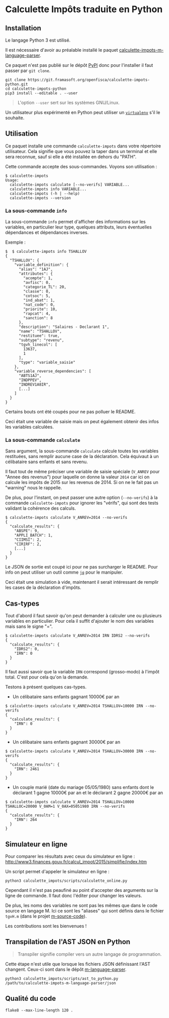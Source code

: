 # Calculette Impôts traduite en Python

## Installation

Le langage Python 3 est utilisé.

Il est nécessaire d'avoir au préalable installé le paquet [calculette-impots-m-language-parser](https://git.framasoft.org/openfisca/calculette-impots-m-language-parser).

Ce paquet n'est pas publié sur le dépôt [PyPI](https://pypi.python.org/pypi) donc pour l'installer il faut passer par `git clone`.

```
git clone https://git.framasoft.org/openfisca/calculette-impots-python.git
cd calculette-impots-python
pip3 install --editable . --user
```

> L'option `--user` sert sur les systèmes GNU/Linux.

Un utilisateur plus expérimenté en Python peut utiliser
un [`virtualenv`](https://virtualenv.readthedocs.org/en/latest/) s'il le souhaite.

## Utilisation

Ce paquet installe une commande `calculette-impots` dans votre répertoire utilisateur.
Cela signifie que vous pouvez la taper dans un terminal et elle sera reconnue, sauf si elle a été installée
en dehors du "PATH".

Cette commande accepte des sous-commandes. Voyons son utilisation :

```
$ calculette-impots
Usage:
  calculette-impots calculate [--no-verifs] VARIABLE...
  calculette-impots info VARIABLE...
  calculette-impots (-h | --help)
  calculette-impots --version
```

### La sous-commande `info`

La sous-commande `info` permet d'afficher des informations sur les variables, en particulier leur type,
quelques attributs, leurs éventuelles dépendances et dépendances inverses.

Exemple :

```
$  $ calculette-impots info TSHALLOV
{
  "TSHALLOV": {
    "variable_definition": {
      "alias": "1AJ",
      "attributes": {
        "acompte": 1,
        "avfisc": 0,
        "categorie_TL": 20,
        "classe": 0,
        "cotsoc": 5,
        "ind_abat": 1,
        "nat_code": 0,
        "priorite": 10,
        "rapcat": 4,
        "sanction": 8
      },
      "description": "Salaires - Declarant 1",
      "name": "TSHALLOV",
      "restituee": true,
      "subtype": "revenu",
      "tgvh_linecol": [
        13637,
        1
      ],
      "type": "variable_saisie"
    },
    "variable_reverse_dependencies": [
      "ABTS1AJ",
      "INDPPEV",
      "INDREV1A8IR",
      [...]
    ]
  }
}
```

Certains bouts ont été coupés pour ne pas polluer le README.

Ceci était une variable de saisie mais on peut également obtenir des infos les variables calculées.

### La sous-commande `calculate`

Sans argument, la sous-commande `calculate` calcule toutes les variables restituées,
sans remplir aucune case de la déclaration. Cela équivaut à un célibataire sans enfants et sans revenu.

Il faut tout de même préciser une variable de saisie spéciale (`V_ANREV` pour "Annee des revenus") pour laquelle
on donne la valeur `2014` car ici on calcule les impôts de 2015 sur les revenus de 2014.
Si on ne le fait pas un "warning" nous le rappelle.

De plus, pour l'instant, on peut passer une autre option (`--no-verifs`) à la commande `calculette-impots`
pour ignorer les "vérifs", qui sont des tests validant la cohérence des calculs.

```
$ calculette-impots calculate V_ANREV=2014 --no-verifs
{
  "calculate_results": {
    "ABSPE": 9,
    "APPLI_BATCH": 1,
    "CIIMSI": 2,
    "CIRIRF": 2,
    [...]
  }
}
```

Le JSON de sortie est coupé ici pour ne pas surcharger le README.
Pour info on peut utiliser un outil comme [`jq`](https://stedolan.github.io/jq/) pour le manipuler.

Ceci était une simulation à vide, maintenant il serait intéressant de remplir les cases de la déclaration d'impôts.

## Cas-types

Tout d'abord il faut savoir qu'on peut demander à calculer une ou plusieurs variables en particulier.
Pour cela il suffit d'ajouter le nom des variables mais sans le signe "=".

```
$ calculette-impots calculate V_ANREV=2014 IRN IDRS2 --no-verifs
{
  "calculate_results": {
    "IDRS2": 0,
    "IRN": 0
  }
}
```

Il faut aussi savoir que la variable `IRN` correspond (grosso-modo) à l'impôt total. C'est pour cela qu'on la demande.

Testons à présent quelques cas-types.

- Un célibataire sans enfants gagnant 10000€ par an
```
$ calculette-impots calculate V_ANREV=2014 TSHALLOV=10000 IRN --no-verifs
{
  "calculate_results": {
    "IRN": 0
  }
}
```
- Un célibataire sans enfants gagnant 30000€ par an
```
$ calculette-impots calculate V_ANREV=2014 TSHALLOV=30000 IRN --no-verifs
{
  "calculate_results": {
    "IRN": 2461
  }
}
```
- Un couple marié (date du mariage 05/05/1980) sans enfants dont le déclarant 1 gagne 10000€ par an et le déclarant 2 gagne 20000€ par an
```
$ calculette-impots calculate V_ANREV=2014 TSHALLOV=10000 TSHALLOC=20000 V_0AM=1 V_0AX=05051980 IRN --no-verifs
{
  "calculate_results": {
    "IRN": 264
  }
}
```

## Simulateur en ligne

Pour comparer les résultats avec ceux du simulateur en ligne :
http://www3.finances.gouv.fr/calcul_impot/2015/simplifie/index.htm

Un script permet d'appeler le simulateur en ligne :

```
python3 calculette_impots/scripts/calculette_online.py
```

Cependant il n'est pas peaufiné au point d'accepter des arguments sur la ligne de commande.
Il faut donc l'éditer pour changer les valeurs.

De plus, les noms des variables ne sont pas les mêmes que dans le code source en langage M.
Ici ce sont les "aliases" qui sont définis dans le fichier `tgvH.m` (dans le projet [m-source-code](https://git.framasoft.org/openfisca/calculette-impots-m-source-code)).

Les contributions sont les bienvenues !

## Transpilation de l'AST JSON en Python

> Transpiler signifie compiler vers un autre langage de programmation.

Cette étape n'est utile que lorsque les fichiers JSON définissant l'AST changent.
Ceux-ci sont dans le dépôt [m-language-parser](https://git.framasoft.org/openfisca/calculette-impots-m-language-parser).

```
python3 calculette_impots/scripts/ast_to_python.py /path/to/calculette-impots-m-language-parser/json
```

## Qualité du code

```
flake8 --max-line-length 120 .
```
